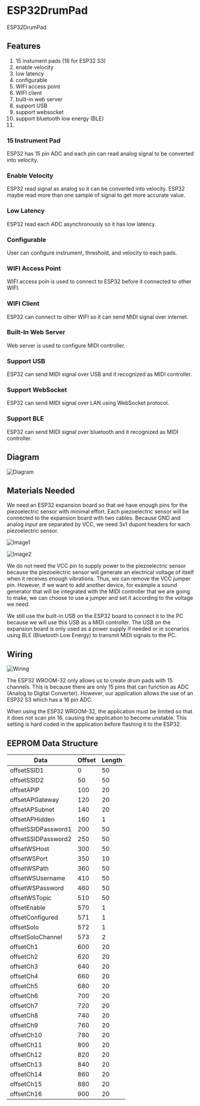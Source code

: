 # ESP32DrumPad

ESP32DrumPad

## Features

1. 15 instument pads (16 for ESP32 S3)
2. enable velocity
3. low latency
4. configurable
5. WIFI access point
6. WIFI client
7. built-in web server
8. support USB
9. support websocket
10. support bluetooth low energy (BLE)
11. 

### 15 Instrument Pad

ESP32 has 15 pin ADC and each pin can read analog signal to be converted into velocity.

### Enable Velocity

ESP32 read signal as analog so it can be converted into velocity. ESP32 maybe read more than one sample of signal to get more accurate value.

### Low Latency

ESP32 read each ADC asynchronously so it has low latency.

### Configurable

User can configure instrument, threshold, and velocity to each pads.

### WIFI Access Point

WIFI access poin is used to connect to ESP32 before it connected to other WIFI.

### WIFI Client

ESP32 can connect to other WIFI so it can send MIDI signal over internet.

### Built-In Web Server

Web server is used to configure MIDI controller.

### Support USB

ESP32 can send MIDI signal over USB and it recognized as MIDI controller.

### Support WebSocket

ESP32 can send MIDI signal over LAN using WebSocket protocol.

### Support BLE

ESP32 can send MIDI signal over bluetooth and it recognized as MIDI controller.

## Diagram

![Diagram](https://github.com/kamshory/ESP32DrumPad/blob/main/images/ESP32Drum.drawio.svg)

## Materials Needed

We need an ESP32 expansion board so that we have enough pins for the piezoelectric sensor with minimal effort. Each piezoelectric sensor will be connected to the expansion board with two cables. Because GND and analog input are separated by VCC, we need 3x1 dupont headers for each piezoelectric sensor.

![Image1](https://github.com/kamshory/ESP32DrumPad/blob/main/images/esp32-expansion-board-1.jpg)

![Image2](https://github.com/kamshory/ESP32DrumPad/blob/main/images/esp32-expansion-board-2.jpg)

We do not need the VCC pin to supply power to the piezoelectric sensor because the piezoelectric sensor will generate an electrical voltage of itself when it receives enough vibrations. Thus, we can remove the VCC jumper pin. However, if we want to add another device, for example a sound generator that will be integrated with the MIDI controller that we are going to make, we can choose to use a jumper and set it according to the voltage we need.

We still use the built-in USB on the ESP32 board to connect it to the PC because we will use this USB as a MIDI controller. The USB on the expansion board is only used as a power supply if needed or in scenarios using BLE (Bluetooth Low Energy) to transmit MIDI signals to the PC.

## Wiring

![Wiring](https://github.com/kamshory/ESP32DrumPad/blob/main/images/wiring.drawio.svg)

The ESP32 WROOM-32 only allows us to create drum pads with 15 channels. This is because there are only 15 pins that can function as ADC (Analog to Digital Converter). However, our application allows the use of an ESP32 S3 which has a 16 pin ADC.

When using the ESP32 WROOM-32, the application must be limited so that it does not scan pin 16, causing the application to become unstable. This setting is hard coded in the application before flashing it to the ESP32.

## EEPROM Data Structure

| Data                   | Offset | Length |
| ---------------------- | ------ | ------ |
| offsetSSID1            | 0      | 50     |
| offsetSSID2            | 50     | 50     |
| offsetAPIP             | 100    | 20     |
| offsetAPGateway        | 120    | 20     |
| offsetAPSubnet         | 140    | 20     |
| offsetAPHidden         | 160    | 1      |
| offsetSSIDPassword1    | 200    | 50     |
| offsetSSIDPassword2    | 250    | 50     |
| offsetWSHost           | 300    | 50     |
| offsetWSPort           | 350    | 10     |
| offsetWSPath           | 360    | 50     |
| offsetWSUsername       | 410    | 50     |
| offsetWSPassword       | 460    | 50     |
| offsetWSTopic          | 510    | 50     |
| offsetEnable           | 570    | 1      |
| offsetConfigured       | 571    | 1      |
| offsetSolo             | 572    | 1      |
| offsetSoloChannel      | 573    | 2      |
| offsetCh1              | 600    | 20     |
| offsetCh2              | 620    | 20     |
| offsetCh3              | 640    | 20     |
| offsetCh4              | 660    | 20     |
| offsetCh5              | 680    | 20     |
| offsetCh6              | 700    | 20     |
| offsetCh7              | 720    | 20     |
| offsetCh8              | 740    | 20     |
| offsetCh9              | 760    | 20     |
| offsetCh10             | 780    | 20     |
| offsetCh11             | 800    | 20     |
| offsetCh12             | 820    | 20     |
| offsetCh13             | 840    | 20     |
| offsetCh14             | 860    | 20     |
| offsetCh15             | 880    | 20     |
| offsetCh16             | 900    | 20     |